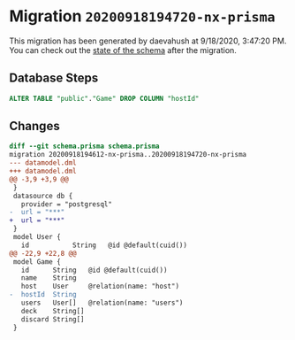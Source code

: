 # Migration `20200918194720-nx-prisma`

This migration has been generated by daevahush at 9/18/2020, 3:47:20 PM.
You can check out the [state of the schema](./schema.prisma) after the migration.

## Database Steps

```sql
ALTER TABLE "public"."Game" DROP COLUMN "hostId"
```

## Changes

```diff
diff --git schema.prisma schema.prisma
migration 20200918194612-nx-prisma..20200918194720-nx-prisma
--- datamodel.dml
+++ datamodel.dml
@@ -3,9 +3,9 @@
 }
 datasource db {
   provider = "postgresql"
-  url = "***"
+  url = "***"
 }
 model User {
   id           String   @id @default(cuid())
@@ -22,9 +22,8 @@
 model Game {
   id      String   @id @default(cuid())
   name    String
   host    User     @relation(name: "host")
-  hostId  String
   users   User[]   @relation(name: "users")
   deck    String[]
   discard String[]
 }
```


